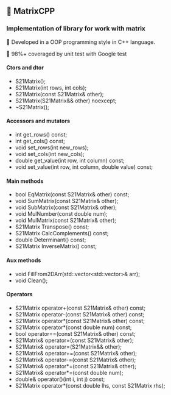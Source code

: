 ## 🧮 MatrixCPP

### Implementation of library for work with matrix
🚀 Developed in a OOP programming style in C++ language.

📑 98%+ coveraged by unit test with Google test

  #### Ctors and dtor
  
  - S21Matrix();
  - S21Matrix(int rows, int cols);
  - S21Matrix(const S21Matrix& other);
  - S21Matrix(S21Matrix&& other) noexcept;
  - ~S21Matrix();

  #### Accessors and mutators
  - int get_rows() const;
  - int get_cols() const;
  - void set_rows(int new_rows);
  - void set_cols(int new_cols);
  - double get_value(int row, int column) const;
  - void set_value(int row, int column, double value) const;

  #### Main methods
  - bool EqMatrix(const S21Matrix& other) const;
  - void SumMatrix(const S21Matrix& other);
  - void SubMatrix(const S21Matrix& other);
  - void MulNumber(const double num);
  - void MulMatrix(const S21Matrix& other);
  - S21Matrix Transpose() const;
  - S21Matrix CalcComplements() const;
  - double Determinant() const;
  - S21Matrix InverseMatrix() const;

  #### Aux methods
  - void FillFrom2DArr(std::vector<std::vector<double>>& arr);
  - void Clean();

  #### Operators
  - S21Matrix operator+(const S21Matrix& other) const;
  - S21Matrix operator-(const S21Matrix& other) const;
  - S21Matrix operator*(const S21Matrix& other) const;
  - S21Matrix operator*(const double num) const;
  - bool operator==(const S21Matrix& other) const;
  - S21Matrix& operator=(const S21Matrix& other);
  - S21Matrix& operator=(S21Matrix&& other);
  - S21Matrix& operator+=(const S21Matrix& other);
  - S21Matrix& operator-=(const S21Matrix& other);
  - S21Matrix& operator*=(const S21Matrix& other);
  - S21Matrix& operator*=(const double num);
  - double& operator()(int i, int j) const;
  - S21Matrix operator*(const double lhs, const S21Matrix rhs);



